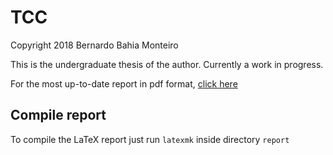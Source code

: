 # TCC

Copyright 2018 Bernardo Bahia Monteiro

This is the undergraduate thesis of the author. Currently a work in progress.

For the most up-to-date report in pdf format, [click here](https://www.dropbox.com/s/ptdmum0juft88yp/tcc.pdf?dl=0)

## Compile report
To compile the LaTeX report just run `latexmk` inside directory `report`
